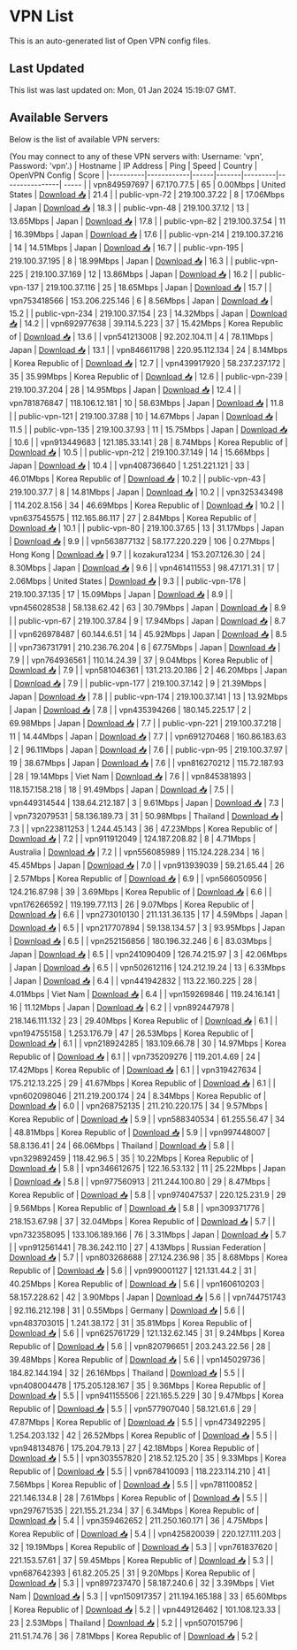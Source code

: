 # VPN List

This is an auto-generated list of Open VPN config files.

## Last Updated

This list was last updated on: Mon, 01 Jan 2024 15:19:07 GMT.

## Available Servers

Below is the list of available VPN servers:

(You may connect to any of these VPN servers with: Username: 'vpn', Password: 'vpn'.)
| Hostname | IP Address | Ping | Speed | Country | OpenVPN Config | Score |
|----------|------------|------|-------|---------|----------------| ----- |
| vpn849597697 | 67.170.77.5 | 65 | 0.00Mbps | United States | [Download 📥](./configs/server_0_US.ovpn) | 21.4 |
| public-vpn-72 | 219.100.37.22 | 8 | 17.06Mbps | Japan | [Download 📥](./configs/server_1_JP.ovpn) | 18.3 |
| public-vpn-48 | 219.100.37.12 | 13 | 13.65Mbps | Japan | [Download 📥](./configs/server_2_JP.ovpn) | 17.8 |
| public-vpn-82 | 219.100.37.54 | 11 | 16.39Mbps | Japan | [Download 📥](./configs/server_3_JP.ovpn) | 17.6 |
| public-vpn-214 | 219.100.37.216 | 14 | 14.51Mbps | Japan | [Download 📥](./configs/server_4_JP.ovpn) | 16.7 |
| public-vpn-195 | 219.100.37.195 | 8 | 18.99Mbps | Japan | [Download 📥](./configs/server_5_JP.ovpn) | 16.3 |
| public-vpn-225 | 219.100.37.169 | 12 | 13.86Mbps | Japan | [Download 📥](./configs/server_6_JP.ovpn) | 16.2 |
| public-vpn-137 | 219.100.37.116 | 25 | 18.65Mbps | Japan | [Download 📥](./configs/server_7_JP.ovpn) | 15.7 |
| vpn753418566 | 153.206.225.146 | 6 | 8.56Mbps | Japan | [Download 📥](./configs/server_8_JP.ovpn) | 15.2 |
| public-vpn-234 | 219.100.37.154 | 23 | 14.32Mbps | Japan | [Download 📥](./configs/server_9_JP.ovpn) | 14.2 |
| vpn692977638 | 39.114.5.223 | 37 | 15.42Mbps | Korea Republic of | [Download 📥](./configs/server_10_KR.ovpn) | 13.6 |
| vpn541213008 | 92.202.104.11 | 4 | 78.11Mbps | Japan | [Download 📥](./configs/server_11_JP.ovpn) | 13.1 |
| vpn846611798 | 220.95.112.134 | 24 | 8.14Mbps | Korea Republic of | [Download 📥](./configs/server_12_KR.ovpn) | 12.7 |
| vpn439917920 | 58.237.237.172 | 35 | 35.99Mbps | Korea Republic of | [Download 📥](./configs/server_13_KR.ovpn) | 12.6 |
| public-vpn-239 | 219.100.37.204 | 28 | 14.95Mbps | Japan | [Download 📥](./configs/server_14_JP.ovpn) | 12.4 |
| vpn781876847 | 118.106.12.181 | 10 | 58.63Mbps | Japan | [Download 📥](./configs/server_15_JP.ovpn) | 11.8 |
| public-vpn-121 | 219.100.37.88 | 10 | 14.67Mbps | Japan | [Download 📥](./configs/server_16_JP.ovpn) | 11.5 |
| public-vpn-135 | 219.100.37.93 | 11 | 15.75Mbps | Japan | [Download 📥](./configs/server_17_JP.ovpn) | 10.6 |
| vpn913449683 | 121.185.33.141 | 28 | 8.74Mbps | Korea Republic of | [Download 📥](./configs/server_18_KR.ovpn) | 10.5 |
| public-vpn-212 | 219.100.37.149 | 14 | 15.66Mbps | Japan | [Download 📥](./configs/server_19_JP.ovpn) | 10.4 |
| vpn408736640 | 1.251.221.121 | 33 | 46.01Mbps | Korea Republic of | [Download 📥](./configs/server_20_KR.ovpn) | 10.2 |
| public-vpn-43 | 219.100.37.7 | 8 | 14.81Mbps | Japan | [Download 📥](./configs/server_21_JP.ovpn) | 10.2 |
| vpn325343498 | 114.202.8.156 | 34 | 46.69Mbps | Korea Republic of | [Download 📥](./configs/server_22_KR.ovpn) | 10.2 |
| vpn637545575 | 112.165.86.117 | 27 | 2.84Mbps | Korea Republic of | [Download 📥](./configs/server_23_KR.ovpn) | 10.1 |
| public-vpn-80 | 219.100.37.65 | 13 | 31.17Mbps | Japan | [Download 📥](./configs/server_24_JP.ovpn) | 9.9 |
| vpn563877132 | 58.177.220.229 | 106 | 0.27Mbps | Hong Kong | [Download 📥](./configs/server_25_HK.ovpn) | 9.7 |
| kozakura1234 | 153.207.126.30 | 24 | 8.30Mbps | Japan | [Download 📥](./configs/server_26_JP.ovpn) | 9.6 |
| vpn461411553 | 98.47.171.31 | 17 | 2.06Mbps | United States | [Download 📥](./configs/server_27_US.ovpn) | 9.3 |
| public-vpn-178 | 219.100.37.135 | 17 | 15.09Mbps | Japan | [Download 📥](./configs/server_28_JP.ovpn) | 8.9 |
| vpn456028538 | 58.138.62.42 | 63 | 30.79Mbps | Japan | [Download 📥](./configs/server_29_JP.ovpn) | 8.9 |
| public-vpn-67 | 219.100.37.84 | 9 | 17.94Mbps | Japan | [Download 📥](./configs/server_30_JP.ovpn) | 8.7 |
| vpn626978487 | 60.144.6.51 | 14 | 45.92Mbps | Japan | [Download 📥](./configs/server_31_JP.ovpn) | 8.5 |
| vpn736731791 | 210.236.76.204 | 6 | 67.75Mbps | Japan | [Download 📥](./configs/server_32_JP.ovpn) | 7.9 |
| vpn764936561 | 110.14.24.39 | 37 | 9.04Mbps | Korea Republic of | [Download 📥](./configs/server_33_KR.ovpn) | 7.9 |
| vpn581046361 | 131.213.20.186 | 2 | 46.20Mbps | Japan | [Download 📥](./configs/server_34_JP.ovpn) | 7.9 |
| public-vpn-177 | 219.100.37.142 | 9 | 21.39Mbps | Japan | [Download 📥](./configs/server_35_JP.ovpn) | 7.8 |
| public-vpn-174 | 219.100.37.141 | 13 | 13.92Mbps | Japan | [Download 📥](./configs/server_36_JP.ovpn) | 7.8 |
| vpn435394266 | 180.145.225.17 | 2 | 69.98Mbps | Japan | [Download 📥](./configs/server_37_JP.ovpn) | 7.7 |
| public-vpn-221 | 219.100.37.218 | 11 | 14.44Mbps | Japan | [Download 📥](./configs/server_38_JP.ovpn) | 7.7 |
| vpn691270468 | 160.86.183.63 | 2 | 96.11Mbps | Japan | [Download 📥](./configs/server_39_JP.ovpn) | 7.6 |
| public-vpn-95 | 219.100.37.97 | 19 | 38.67Mbps | Japan | [Download 📥](./configs/server_40_JP.ovpn) | 7.6 |
| vpn816270212 | 115.72.187.93 | 28 | 19.14Mbps | Viet Nam | [Download 📥](./configs/server_41_VN.ovpn) | 7.6 |
| vpn845381893 | 118.157.158.218 | 18 | 91.49Mbps | Japan | [Download 📥](./configs/server_42_JP.ovpn) | 7.5 |
| vpn449314544 | 138.64.212.187 | 3 | 9.61Mbps | Japan | [Download 📥](./configs/server_43_JP.ovpn) | 7.3 |
| vpn732079531 | 58.136.189.73 | 31 | 50.98Mbps | Thailand | [Download 📥](./configs/server_44_TH.ovpn) | 7.3 |
| vpn223811253 | 1.244.45.143 | 36 | 47.23Mbps | Korea Republic of | [Download 📥](./configs/server_45_KR.ovpn) | 7.2 |
| vpn911912049 | 124.187.208.82 | 8 | 4.71Mbps | Australia | [Download 📥](./configs/server_46_AU.ovpn) | 7.2 |
| vpn556085989 | 115.124.228.234 | 16 | 45.45Mbps | Japan | [Download 📥](./configs/server_47_JP.ovpn) | 7.0 |
| vpn913939039 | 59.21.65.44 | 26 | 2.57Mbps | Korea Republic of | [Download 📥](./configs/server_48_KR.ovpn) | 6.9 |
| vpn566050956 | 124.216.87.98 | 39 | 3.69Mbps | Korea Republic of | [Download 📥](./configs/server_49_KR.ovpn) | 6.6 |
| vpn176266592 | 119.199.77.113 | 26 | 9.07Mbps | Korea Republic of | [Download 📥](./configs/server_50_KR.ovpn) | 6.6 |
| vpn273010130 | 211.131.36.135 | 17 | 4.59Mbps | Japan | [Download 📥](./configs/server_51_JP.ovpn) | 6.5 |
| vpn217707894 | 59.138.134.57 | 3 | 93.95Mbps | Japan | [Download 📥](./configs/server_52_JP.ovpn) | 6.5 |
| vpn252156856 | 180.196.32.246 | 6 | 83.03Mbps | Japan | [Download 📥](./configs/server_53_JP.ovpn) | 6.5 |
| vpn241090409 | 126.74.215.97 | 3 | 42.06Mbps | Japan | [Download 📥](./configs/server_54_JP.ovpn) | 6.5 |
| vpn502612116 | 124.212.19.24 | 13 | 6.33Mbps | Japan | [Download 📥](./configs/server_55_JP.ovpn) | 6.4 |
| vpn441942832 | 113.22.160.225 | 28 | 4.01Mbps | Viet Nam | [Download 📥](./configs/server_56_VN.ovpn) | 6.4 |
| vpn159269846 | 119.24.16.141 | 16 | 11.12Mbps | Japan | [Download 📥](./configs/server_57_JP.ovpn) | 6.2 |
| vpn892447978 | 218.146.111.132 | 23 | 29.40Mbps | Korea Republic of | [Download 📥](./configs/server_58_KR.ovpn) | 6.1 |
| vpn194755158 | 1.253.176.79 | 47 | 26.53Mbps | Korea Republic of | [Download 📥](./configs/server_59_KR.ovpn) | 6.1 |
| vpn218924285 | 183.109.66.78 | 30 | 14.97Mbps | Korea Republic of | [Download 📥](./configs/server_60_KR.ovpn) | 6.1 |
| vpn735209276 | 119.201.4.69 | 24 | 17.42Mbps | Korea Republic of | [Download 📥](./configs/server_61_KR.ovpn) | 6.1 |
| vpn319427634 | 175.212.13.225 | 29 | 41.67Mbps | Korea Republic of | [Download 📥](./configs/server_62_KR.ovpn) | 6.1 |
| vpn602098046 | 211.219.200.174 | 24 | 8.34Mbps | Korea Republic of | [Download 📥](./configs/server_63_KR.ovpn) | 6.0 |
| vpn268752135 | 211.210.220.175 | 34 | 9.57Mbps | Korea Republic of | [Download 📥](./configs/server_64_KR.ovpn) | 5.9 |
| vpn588340534 | 61.255.56.47 | 34 | 48.81Mbps | Korea Republic of | [Download 📥](./configs/server_65_KR.ovpn) | 5.9 |
| vpn997448007 | 58.8.136.41 | 24 | 66.06Mbps | Thailand | [Download 📥](./configs/server_66_TH.ovpn) | 5.8 |
| vpn329892459 | 118.42.96.5 | 35 | 10.22Mbps | Korea Republic of | [Download 📥](./configs/server_67_KR.ovpn) | 5.8 |
| vpn346612675 | 122.16.53.132 | 11 | 25.22Mbps | Japan | [Download 📥](./configs/server_68_JP.ovpn) | 5.8 |
| vpn977560913 | 211.244.100.80 | 29 | 8.47Mbps | Korea Republic of | [Download 📥](./configs/server_69_KR.ovpn) | 5.8 |
| vpn974047537 | 220.125.231.9 | 29 | 9.56Mbps | Korea Republic of | [Download 📥](./configs/server_70_KR.ovpn) | 5.8 |
| vpn309371776 | 218.153.67.98 | 37 | 32.04Mbps | Korea Republic of | [Download 📥](./configs/server_71_KR.ovpn) | 5.7 |
| vpn732358095 | 133.106.189.166 | 76 | 3.31Mbps | Japan | [Download 📥](./configs/server_72_JP.ovpn) | 5.7 |
| vpn912561441 | 78.36.242.110 | 27 | 4.13Mbps | Russian Federation | [Download 📥](./configs/server_73_RU.ovpn) | 5.7 |
| vpn803268688 | 27.124.236.98 | 35 | 8.68Mbps | Korea Republic of | [Download 📥](./configs/server_74_KR.ovpn) | 5.6 |
| vpn990001127 | 121.131.44.2 | 31 | 40.25Mbps | Korea Republic of | [Download 📥](./configs/server_75_KR.ovpn) | 5.6 |
| vpn160610203 | 58.157.228.62 | 42 | 3.90Mbps | Japan | [Download 📥](./configs/server_76_JP.ovpn) | 5.6 |
| vpn744751743 | 92.116.212.198 | 31 | 0.55Mbps | Germany | [Download 📥](./configs/server_77_DE.ovpn) | 5.6 |
| vpn483703015 | 1.241.38.172 | 31 | 35.81Mbps | Korea Republic of | [Download 📥](./configs/server_78_KR.ovpn) | 5.6 |
| vpn625761729 | 121.132.62.145 | 31 | 9.24Mbps | Korea Republic of | [Download 📥](./configs/server_79_KR.ovpn) | 5.6 |
| vpn820796651 | 203.243.22.56 | 28 | 39.48Mbps | Korea Republic of | [Download 📥](./configs/server_80_KR.ovpn) | 5.6 |
| vpn145029736 | 184.82.144.194 | 32 | 26.16Mbps | Thailand | [Download 📥](./configs/server_81_TH.ovpn) | 5.5 |
| vpn408004478 | 175.205.128.167 | 35 | 9.36Mbps | Korea Republic of | [Download 📥](./configs/server_82_KR.ovpn) | 5.5 |
| vpn941155506 | 221.165.5.229 | 30 | 9.47Mbps | Korea Republic of | [Download 📥](./configs/server_83_KR.ovpn) | 5.5 |
| vpn577907040 | 58.121.61.6 | 29 | 47.87Mbps | Korea Republic of | [Download 📥](./configs/server_84_KR.ovpn) | 5.5 |
| vpn473492295 | 1.254.203.132 | 42 | 26.52Mbps | Korea Republic of | [Download 📥](./configs/server_85_KR.ovpn) | 5.5 |
| vpn948134876 | 175.204.79.13 | 27 | 42.18Mbps | Korea Republic of | [Download 📥](./configs/server_86_KR.ovpn) | 5.5 |
| vpn303557820 | 218.52.125.20 | 35 | 9.33Mbps | Korea Republic of | [Download 📥](./configs/server_87_KR.ovpn) | 5.5 |
| vpn678410093 | 118.223.114.210 | 41 | 7.56Mbps | Korea Republic of | [Download 📥](./configs/server_88_KR.ovpn) | 5.5 |
| vpn781100852 | 221.146.134.8 | 28 | 7.61Mbps | Korea Republic of | [Download 📥](./configs/server_89_KR.ovpn) | 5.5 |
| vpn297671535 | 221.155.21.234 | 37 | 6.34Mbps | Korea Republic of | [Download 📥](./configs/server_90_KR.ovpn) | 5.4 |
| vpn359462652 | 211.250.160.171 | 36 | 4.75Mbps | Korea Republic of | [Download 📥](./configs/server_91_KR.ovpn) | 5.4 |
| vpn425820039 | 220.127.111.203 | 32 | 19.19Mbps | Korea Republic of | [Download 📥](./configs/server_92_KR.ovpn) | 5.3 |
| vpn761837620 | 221.153.57.61 | 37 | 59.45Mbps | Korea Republic of | [Download 📥](./configs/server_93_KR.ovpn) | 5.3 |
| vpn687642393 | 61.82.205.25 | 31 | 9.20Mbps | Korea Republic of | [Download 📥](./configs/server_94_KR.ovpn) | 5.3 |
| vpn897237470 | 58.187.240.6 | 32 | 3.39Mbps | Viet Nam | [Download 📥](./configs/server_95_VN.ovpn) | 5.3 |
| vpn150917357 | 211.194.165.188 | 33 | 65.60Mbps | Korea Republic of | [Download 📥](./configs/server_96_KR.ovpn) | 5.2 |
| vpn449126462 | 101.108.123.33 | 23 | 2.53Mbps | Thailand | [Download 📥](./configs/server_97_TH.ovpn) | 5.2 |
| vpn507015796 | 211.51.74.76 | 36 | 7.81Mbps | Korea Republic of | [Download 📥](./configs/server_98_KR.ovpn) | 5.2 |

